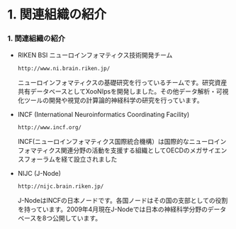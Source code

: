 # 1. 関連組織の紹介

### 1. 関連組織の紹介

* RIKEN BSI ニューロインフォマティクス技術開発チーム

  `http://www.ni.brain.riken.jp/`

  ニューロインフォマティクスの基礎研究を行っているチームです。研究資産共有データベースとしてXooNIpsを開発しました。その他データ解析・可視化ツールの開発や視覚の計算論的神経科学の研究を行っています。

* INCF \(International Neuroinformatics Coordinating Facility\)

  `http://www.incf.org/`

  INCF\(ニューロインフォマティクス国際統合機構）は国際的なニューロインフォマティクス関連分野の活動を支援する組織としてOECDのメガサイエンスフォーラムを経て設立されました

* NIJC \(J-Node\)

  `http://nijc.brain.riken.jp/`

  J-NodeはINCFの日本ノードです。各国ノードはその国の支部としての役割を持っています。2009年4月現在J-Nodeでは日本の神経科学分野のデータベースを8つ公開しています。

### 

